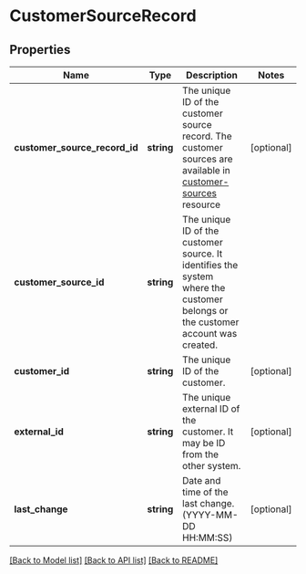 # CustomerSourceRecord

## Properties
Name | Type | Description | Notes
------------ | ------------- | ------------- | -------------
**customer_source_record_id** | **string** | The unique ID of the customer source record. The customer sources are available in [customer-sources](https://carecloud.readme.io/reference/getcustomersources) resource | [optional] 
**customer_source_id** | **string** | The unique ID of the customer source. It identifies the system where the customer belongs or the customer account was created. | 
**customer_id** | **string** | The unique ID of the customer. | [optional] 
**external_id** | **string** | The unique external ID of the customer. It may be ID from the other system. | [optional] 
**last_change** | **string** | Date and time of the last change. (YYYY-MM-DD HH:MM:SS) | [optional] 

[[Back to Model list]](../../README.md#documentation-for-models) [[Back to API list]](../../README.md#documentation-for-api-endpoints) [[Back to README]](../../README.md)

